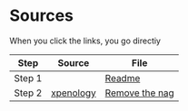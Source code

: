 # Sources
When you click the links, you go directiy

Step | Source | File |
| --- | --- | --- |
| Step 1 | | [Readme](./Readme.md) |
| Step 2 | [xpenology](https://xpenology.com/forum/topic/60812-proxmox-repo-fix-remove-nag-and-update-to-newest-version-easy) | [Remove the nag](./01.script.sh) |
